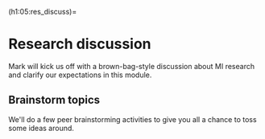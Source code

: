 (h1:05:res_discuss)=
# Research discussion

Mark will kick us off with a brown-bag-style discussion about MI research and clarify our expectations in this module.



## Brainstorm topics

We'll do a few peer brainstorming activities to give you all a chance to toss some ideas around.


